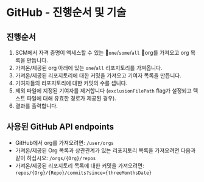 # GitHub - 진행순서 및 기술

## 진행순서 <a href="#flow" id="flow"></a>

1. SCM에서 자격 증명이 액세스할 수 있는 `one`/`some`/`all` org를 가져오고 org 목록을 만듭니다.
2. 가져온/제공된 org 아래에 있는 `one`/`all` 리포지토리를 가져옵니다.
3. 가져온/제공된 리포지토리에 대한 커밋을 가져오고 기여자 목록을 만듭니다.
4. 기여자들의 리포지토리에 대한 커밋의 수를 셉니다.
5. 제외 파일에 지정된 기여자를 제거합니다 (`exclusionFilePath` flag가 설정되고 텍스트 파일에 대해 유효한 경로가 제공된 경우).
6. 결과를 출력합니다.

## 사용된 GitHub API endpoints <a href="#azure-api-endpoints-used" id="azure-api-endpoints-used"></a>

* GitHub에서 org를 가져오려면: `/user/orgs`
* 가져온/제공된 Org 목록과 상관관계가 있는 리포지토리 목록을 가져오려면 다음과 같이 하십시오: `/orgs/{Org}/repos`
* 가져온/제공된 리포지토리 목록에 대한 커밋을 가져오려면: `repos/{Org}/{Repo}/commits?since={threeMonthsDate}`
